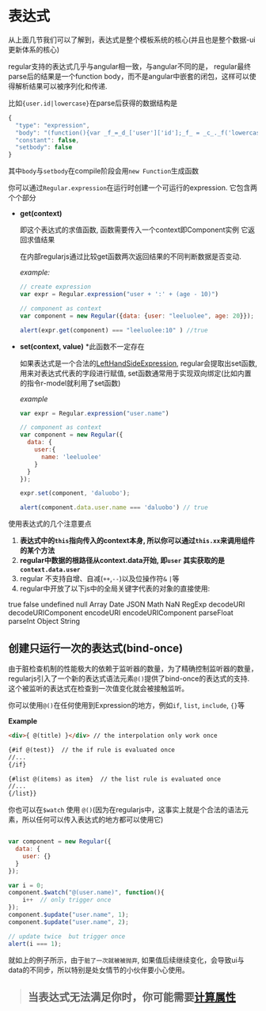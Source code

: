 
# 表达式

从上面几节我们可以了解到，表达式是整个模板系统的核心(并且也是整个数据-ui更新体系的核心)

regular支持的表达式几乎与angular相一致，与angular不同的是， regular最终parse后的结果是一个function body，而不是angular中嵌套的闭包，这样可以使得解析结果可以被序列化和传递.

比如`{user.id|lowercase}`在parse后获得的数据结构是


```js
{
  "type": "expression",
  "body": "(function(){var _f_=_d_['user']['id'];_f_ = _c_._f('lowercase')(_f_);return _f_})()",
  "constant": false,
  "setbody": false
}
```

其中`body`与`setbody`在compile阶段会用`new Function`生成函数

<a name="expression"></a>
你可以通过`Regular.expression`在运行时创建一个可运行的expression. 它包含两个个部分




* __get(context)__

  即这个表达式的求值函数, 函数需要传入一个context即Component实例 它返回求值结果 

  在内部regularjs通过比较get函数两次返回结果的不同判断数据是否变动.


  _example:_
  ```js
  // create expression
  var expr = Regular.expression("user + ':' + (age - 10)")

  // component as context
  var component = new Regular({data: {user: "leeluolee", age: 20}});

  alert(expr.get(component) === "leeluolee:10" ) //true

  ```



* __set(context, value)__  *此函数不一定存在

  如果表达式是一个合法的[LeftHandSideExpression](http://es5.github.io/#x11.2), regular会提取出set函数, 用来对表达式代表的字段进行赋值, set函数通常用于实现双向绑定(比如内置的指令r-model就利用了set函数)


  _example_

  ```javascript
  var expr = Regular.expression("user.name")

  // component as context
  var component = new Regular({
    data: {
      user:{
        name: 'leeluolee'
      }
    }
  });

  expr.set(component, 'daluobo');

  alert(component.data.user.name === 'daluobo') // true

  ```

使用表达式的几个注意要点

1. __表达式中的`this`指向传入的context本身, 所以你可以通过`this.xx`来调用组件的某个方法__
2. __regular中数据的根路径从context.data开始, 即`user` 其实获取的是`context.data.user`__
3. regular 不支持自增、自减(`++`,`--`)以及位操作符`&` `|`等
4. regular中开放了以下js中的全局关键字代表的对象的直接使用:
  
  true false undefined null Array Date JSON Math NaN RegExp decodeURI decodeURIComponent encodeURI encodeURIComponent parseFloat parseInt Object String



## 创建只运行一次的表达式(bind-once)

由于脏检查机制的性能极大的依赖于监听器的数量，为了精确控制监听器的数量，regularjs引入了一个新的表达式语法元素`@()`提供了bind-once的表达式的支持. 这个被监听的表达式在检查到一次值变化就会被接触监听。 


你可以使用`@()`在任何使用到Expression的地方，例如`if`, `list`, `include`, `{}`等 


__Example__

```html
<div>{ @(title) }</div> // the interpolation only work once

{#if @(test)}  // the if rule is evaluated once
//...
{/if}

{#list @(items) as item}  // the list rule is evaluated once
//...
{/list}}

```

你也可以在`$watch` 使用 `@()`(因为在regularjs中，这事实上就是个合法的语法元素，所以任何可以传入表达式的地方都可以使用它)

```javascript

var component = new Regular({
  data: {
    user: {}
  }
});

var i = 0;
component.$watch("@(user.name)", function(){
    i++  // only trigger once
});
component.$update("user.name", 1);
component.$update("user.name", 2);

// update twice  but trigger once
alert(i === 1);
```


就如上的例子所示，由于`脏了一次就被被抛弃`, 如果值后续继续变化，会导致ui与data的不同步，所以特别是处女情节的小伙伴要小心使用。 




> ##  当表达式无法满足你时，你可能需要[计算属性](../core/computed.md)
